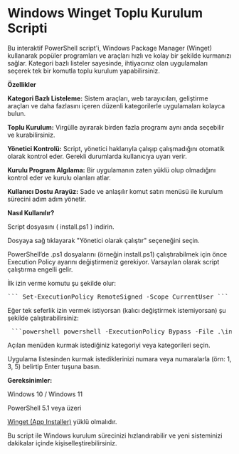 # **Windows Winget Toplu Kurulum Scripti**

Bu interaktif PowerShell script'i, Windows Package Manager (Winget) kullanarak popüler programları ve araçları hızlı ve kolay bir şekilde kurmanızı sağlar. Kategori bazlı listeler sayesinde, ihtiyacınız olan uygulamaları seçerek tek bir komutla toplu kurulum yapabilirsiniz.

**Özellikler**

**Kategori Bazlı Listeleme:** Sistem araçları, web tarayıcıları, geliştirme araçları ve daha fazlasını içeren düzenli kategorilerle uygulamaları kolayca bulun.

**Toplu Kurulum:** Virgülle ayırarak birden fazla programı aynı anda seçebilir ve kurabilirsiniz.

**Yönetici Kontrolü:** Script, yönetici haklarıyla çalışıp çalışmadığını otomatik olarak kontrol eder. Gerekli durumlarda kullanıcıya uyarı verir.

**Kurulu Program Algılama:** Bir uygulamanın zaten yüklü olup olmadığını kontrol eder ve kurulu olanları atlar.

**Kullanıcı Dostu Arayüz:** Sade ve anlaşılır komut satırı menüsü ile kurulum sürecini adım adım yönetir.

**Nasıl Kullanılır?**

Script dosyasını ( install.ps1 ) indirin.

Dosyaya sağ tıklayarak "Yönetici olarak çalıştır" seçeneğini seçin.

PowerShell’de .ps1 dosyalarını (örneğin install.ps1) çalıştırabilmek için önce Execution Policy ayarını değiştirmeniz gerekiyor. Varsayılan olarak script çalıştırma engelli gelir.

İlk izin verme komutu şu şekilde olur:

<pre>``` Set-ExecutionPolicy RemoteSigned -Scope CurrentUser ```</pre>

Eğer tek seferlik izin vermek istiyorsan (kalıcı değiştirmek istemiyorsan) şu şekilde çalıştırabilirsiniz:

<pre> ```powershell powershell -ExecutionPolicy Bypass -File .\install.ps1 ``` </pre>

Açılan menüden kurmak istediğiniz kategoriyi veya kategorileri seçin.

Uygulama listesinden kurmak istediklerinizi numara veya numaralarla (örn: 1, 3, 5) belirtip Enter tuşuna basın.

**Gereksinimler:**

Windows 10 / Windows 11

PowerShell 5.1 veya üzeri

[Winget (App Installer)](https://aka.ms/getwinget) yüklü olmalıdır.

Bu script ile Windows kurulum sürecinizi hızlandırabilir ve yeni sisteminizi dakikalar içinde kişiselleştirebilirsiniz.
